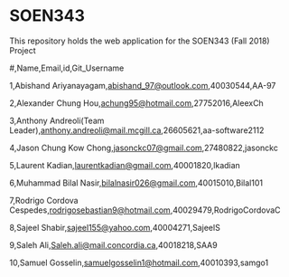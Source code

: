 # SOEN343
This repository holds the web application for the SOEN343 (Fall 2018) Project

#,Name,Email,id,Git_Username

1,Abishand Ariyanayagam,abishand_97@outlook.com,40030544,AA-97

2,Alexander Chung Hou,achung95@hotmail.com,27752016,AleexCh

3,Anthony Andreoli(Team Leader),anthony.andreoli@mail.mcgill.ca,26605621,aa-software2112

4,Jason Chung Kow Chong,jasonckc07@gmail.com,27480822,jasonckc

5,Laurent Kadian,laurentkadian@gmail.com,40001820,lkadian

6,Muhammad Bilal Nasir,bilalnasir026@gmail.com,40015010,Bilal101

7,Rodrigo Cordova Cespedes,rodrigosebastian9@hotmail.com,40029479,RodrigoCordovaC

8,Sajeel Shabir,sajeel155@yahoo.com,40004271,SajeelS

9,Saleh Ali,Saleh.ali@mail.concordia.ca,40018218,SAA9

10,Samuel Gosselin,samuelgosselin1@hotmail.com,40010393,samgo1
